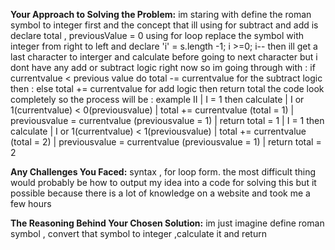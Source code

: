 **Your Approach to Solving the Problem:**
im staring with define the roman symbol to integer first 
and the concept that ill using for subtract and add is declare total , previousValue = 0 using for loop replace the symbol with integer from right to left and declare 'i' = s.length -1; i >=0; i--
then ill get a last character to interger and calculate before going to next character but i dont have any add or subtract logic right now 
so im going through with : if currentvalue < previous value do total -= currentvalue for the subtract logic then : else total += currentvalue for add logic then return total
the code look completely so the process will be : example II 
| I = 1 then calculate | I or 1(currentvalue) < 0(previousvalue) | total += currentvalue (total = 1) | previousvalue = currentvalue (previousvalue = 1) | return total = 1
| I = 1 then calculate | I or 1(currentvalue) < 1(previousvalue) | total += currentvalue (total = 2) | previousvalue = currentvalue (previousvalue = 1) | return total = 2

**Any Challenges You Faced:**
syntax , for loop form. the most difficult thing would probably be how to output my idea into a code for solving this but it possible because there is a lot of knowledge on a website 
and took me a few hours


**The Reasoning Behind Your Chosen Solution:**
im just imagine define roman symbol , convert that symbol to integer ,calculate it and return